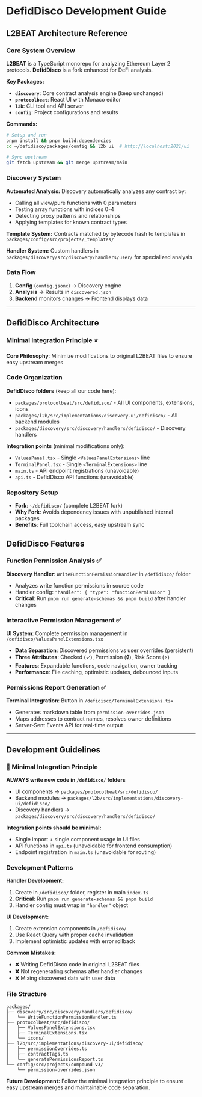 # DefidDisco Development Guide

## L2BEAT Architecture Reference

### Core System Overview
**L2BEAT** is a TypeScript monorepo for analyzing Ethereum Layer 2 protocols. **DefidDisco** is a fork enhanced for DeFi analysis.

**Key Packages:**
- **`discovery`**: Core contract analysis engine (keep unchanged)
- **`protocolbeat`**: React UI with Monaco editor
- **`l2b`**: CLI tool and API server
- **`config`**: Project configurations and results

**Commands:**
```bash
# Setup and run
pnpm install && pnpm build:dependencies
cd ~/defidisco/packages/config && l2b ui  # http://localhost:2021/ui

# Sync upstream
git fetch upstream && git merge upstream/main
```

### Discovery System
**Automated Analysis:** Discovery automatically analyzes any contract by:
- Calling all view/pure functions with 0 parameters
- Testing array functions with indices 0-4
- Detecting proxy patterns and relationships
- Applying templates for known contract types

**Template System:** Contracts matched by bytecode hash to templates in `packages/config/src/projects/_templates/`

**Handler System:** Custom handlers in `packages/discovery/src/discovery/handlers/user/` for specialized analysis

### Data Flow
1. **Config** (`config.jsonc`) → Discovery engine
2. **Analysis** → Results in `discovered.json`
3. **Backend** monitors changes → Frontend displays data

---

## DefidDisco Architecture

### Minimal Integration Principle ⭐
**Core Philosophy**: Minimize modifications to original L2BEAT files to ensure easy upstream merges

### Code Organization
**DefidDisco folders** (keep all our code here):
- `packages/protocolbeat/src/defidisco/` - All UI components, extensions, icons
- `packages/l2b/src/implementations/discovery-ui/defidisco/` - All backend modules
- `packages/discovery/src/discovery/handlers/defidisco/` - Discovery handlers

**Integration points** (minimal modifications only):
- `ValuesPanel.tsx` - Single `<ValuesPanelExtensions>` line
- `TerminalPanel.tsx` - Single `<TerminalExtensions>` line
- `main.ts` - API endpoint registrations (unavoidable)
- `api.ts` - DefidDisco API functions (unavoidable)

### Repository Setup
- **Fork**: `~/defidisco/` (complete L2BEAT fork)
- **Why Fork**: Avoids dependency issues with unpublished internal packages
- **Benefits**: Full toolchain access, easy upstream sync

## DefidDisco Features

### Function Permission Analysis ✅
**Discovery Handler**: `WriteFunctionPermissionHandler` in `/defidisco/` folder
- Analyzes write function permissions in source code
- Handler config: `"handler": { "type": "functionPermission" }`
- **Critical**: Run `pnpm run generate-schemas && pnpm build` after handler changes

### Interactive Permission Management ✅
**UI System**: Complete permission management in `/defidisco/ValuesPanelExtensions.tsx`
- **Data Separation**: Discovered permissions vs user overrides (persistent)
- **Three Attributes**: Checked (✓), Permission (🔒), Risk Score (⚡)
- **Features**: Expandable functions, code navigation, owner tracking
- **Performance**: File caching, optimistic updates, debounced inputs

### Permissions Report Generation ✅
**Terminal Integration**: Button in `/defidisco/TerminalExtensions.tsx`
- Generates markdown table from `permission-overrides.json`
- Maps addresses to contract names, resolves owner definitions
- Server-Sent Events API for real-time output

---

## Development Guidelines

### 🎯 Minimal Integration Principle
**ALWAYS write new code in `/defidisco/` folders**
- UI components → `packages/protocolbeat/src/defidisco/`
- Backend modules → `packages/l2b/src/implementations/discovery-ui/defidisco/`
- Discovery handlers → `packages/discovery/src/discovery/handlers/defidisco/`

**Integration points should be minimal:**
- Single import + single component usage in UI files
- API functions in `api.ts` (unavoidable for frontend consumption)
- Endpoint registration in `main.ts` (unavoidable for routing)

### Development Patterns
**Handler Development:**
1. Create in `/defidisco/` folder, register in main `index.ts`
2. **Critical**: Run `pnpm run generate-schemas && pnpm build`
3. Handler config must wrap in `"handler"` object

**UI Development:**
1. Create extension components in `/defidisco/`
2. Use React Query with proper cache invalidation
3. Implement optimistic updates with error rollback

**Common Mistakes:**
- ❌ Writing DefidDisco code in original L2BEAT files
- ❌ Not regenerating schemas after handler changes
- ❌ Mixing discovered data with user data

### File Structure
```
packages/
├── discovery/src/discovery/handlers/defidisco/
│   └── WriteFunctionPermissionHandler.ts
├── protocolbeat/src/defidisco/
│   ├── ValuesPanelExtensions.tsx
│   ├── TerminalExtensions.tsx
│   └── icons/
├── l2b/src/implementations/discovery-ui/defidisco/
│   ├── permissionOverrides.ts
│   ├── contractTags.ts
│   └── generatePermissionsReport.ts
└── config/src/projects/compound-v3/
    └── permission-overrides.json
```

**Future Development:** Follow the minimal integration principle to ensure easy upstream merges and maintainable code separation.